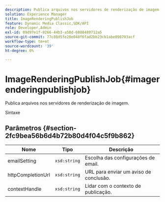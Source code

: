 ```yaml
---
description: Publica arquivos nos servidores de renderização de imagem.
solution: Experience Manager
title: ImageRenderingPublishJob
feature: Dynamic Media Classic,SDK/API
role: Developer,Admin
exl-id: 09d97e1f-8266-44b3-a50d-6088489712a5
source-git-commit: 77c88d5fe20e048f6fad2bb23cb1abe090793acf
workflow-type: tm+mt
source-wordcount: '39'
ht-degree: 0%

---
```


# ImageRenderingPublishJob{#imagerenderingpublishjob}

Publica arquivos nos servidores de renderização de imagem.

Sintaxe

## Parâmetros {#section-2fc9bea56b6d4b72b80d4f04c5f9b862}

| Nome | Tipo | Descrição |
|---|---|---|
| emailSetting | `xsd:string` | Escolha das configurações de email. |
| httpCompletionUrl | `xsd:string` | URL para enviar um aviso de conclusão. |
| contextHandle | `xsd:string` | Lidar com o contexto de publicação. |
